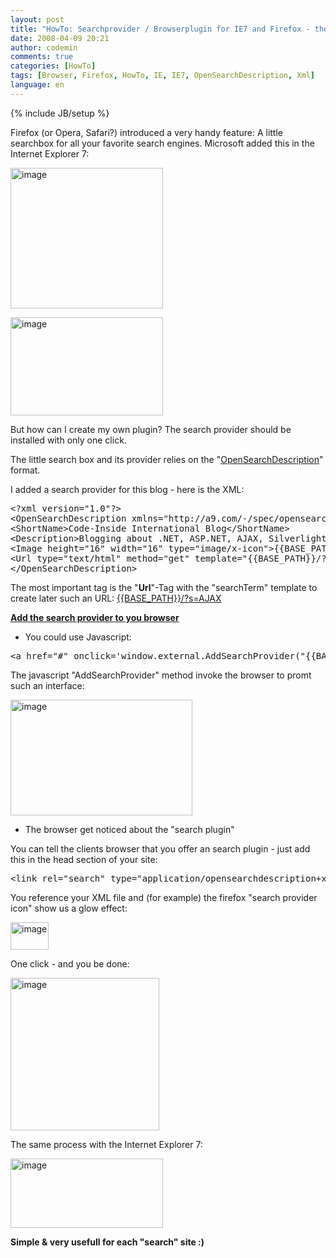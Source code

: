 ```yaml
---
layout: post
title: "HowTo: Searchprovider / Browserplugin for IE7 and Firefox - the OpenSearchDescription"
date: 2008-04-09 20:21
author: codemin
comments: true
categories: [HowTo]
tags: [Browser, Firefox, HowTo, IE, IE7, OpenSearchDescription, Xml]
language: en
---
```

{% include JB/setup %}
<p>Firefox (or Opera, Safari?) introduced a very handy feature: A little searchbox for all your favorite search engines. Microsoft added this in the Internet Explorer 7:</p>  <p><a href="{{BASE_PATH}}/assets/wp-images-en/image3.png"><img style="border-top-width: 0px; border-left-width: 0px; border-bottom-width: 0px; border-right-width: 0px" height="225" alt="image" src="{{BASE_PATH}}/assets/wp-images-en/image-thumb3.png" width="244" border="0" /></a> </p>  <p><a href="{{BASE_PATH}}/assets/wp-images-en/image4.png"><img style="border-top-width: 0px; border-left-width: 0px; border-bottom-width: 0px; border-right-width: 0px" height="157" alt="image" src="{{BASE_PATH}}/assets/wp-images-en/image-thumb4.png" width="244" border="0" /></a> </p>  <p>But how can I create my own plugin? The search provider should be installed with only one click.</p>  <p>The little search box and its provider relies on the &quot;<a href="http://msdn2.microsoft.com/en-us/library/bb891764.aspx">OpenSearchDescription</a>&quot; format. </p>  <p>I added a search provider for this blog - here is the XML:</p>  <div class="wlWriterSmartContent" id="scid:812469c5-0cb0-4c63-8c15-c81123a09de7:1a234a8e-929d-464f-84a2-797162c1978d" style="padding-right: 0px; display: inline; padding-left: 0px; float: none; padding-bottom: 0px; margin: 0px; padding-top: 0px"><pre name="code" class="c#">&lt;?xml version="1.0"?&gt;
&lt;OpenSearchDescription xmlns="http://a9.com/-/spec/opensearch/1.1/"&gt;
&lt;ShortName&gt;Code-Inside International Blog&lt;/ShortName&gt;
&lt;Description&gt;Blogging about .NET, ASP.NET, AJAX, Silverlight&lt;/Description&gt;
&lt;Image height="16" width="16" type="image/x-icon"&gt;{{BASE_PATH}}/favicon.ico&lt;/Image&gt;
&lt;Url type="text/html" method="get" template="{{BASE_PATH}}/?s={searchTerms}"/&gt;
&lt;/OpenSearchDescription&gt;</pre></div>

<p></p>

<p></p>

<p>The most important tag is the &quot;<strong>Url</strong>&quot;-Tag with the &quot;searchTerm&quot; template to create later such an URL: <a title="http://code-inside.de/blog/?s=AJAX" href="{{BASE_PATH}}/?s=AJAX">{{BASE_PATH}}/?s=AJAX</a>&#160;</p>

<p><strong><u>Add the search provider to you browser</u></strong></p>

<ul>
  <li>You could use Javascript: </li>
</ul>

<div class="wlWriterSmartContent" id="scid:812469c5-0cb0-4c63-8c15-c81123a09de7:78f9690a-8dcd-4939-808c-f556a70e9afb" style="padding-right: 0px; display: inline; padding-left: 0px; float: none; padding-bottom: 0px; margin: 0px; padding-top: 0px"><pre name="code" class="c#">&lt;a href="#" onclick='window.external.AddSearchProvider("{{BASE_PATH}}/browserplugin.xml");'&gt;Code-Inside International Blog&lt;/a&gt;  </pre></div>

<p></p>

<p></p>

<p>The javascript &quot;AddSearchProvider&quot; method invoke the browser to promt such an interface: </p>

<p><a href="{{BASE_PATH}}/assets/wp-images-en/image5.png"><img style="border-top-width: 0px; border-left-width: 0px; border-bottom-width: 0px; border-right-width: 0px" height="185" alt="image" src="{{BASE_PATH}}/assets/wp-images-en/image-thumb5.png" width="291" border="0" /></a> </p>

<ul>
  <li>The browser get noticed about the &quot;search plugin&quot;&#160; </li>
</ul>

<p>You can tell the clients browser that you offer an search plugin - just add this in the head section of your site:</p>

<div class="wlWriterSmartContent" id="scid:812469c5-0cb0-4c63-8c15-c81123a09de7:b0002f1c-2755-4d8e-825f-1c304fb859a0" style="padding-right: 0px; display: inline; padding-left: 0px; float: none; padding-bottom: 0px; margin: 0px; padding-top: 0px"><pre name="code" class="c#">&lt;link rel="search" type="application/opensearchdescription+xml" href="{{BASE_PATH}}/browserplugin.xml" title="Code-Inside International Blog" /&gt;
</pre></div>

<p>You reference your XML file and (for example) the firefox &quot;search provider icon&quot; show us a glow effect:</p>

<p><a href="{{BASE_PATH}}/assets/wp-images-en/image6.png"><img style="border-top-width: 0px; border-left-width: 0px; border-bottom-width: 0px; border-right-width: 0px" height="44" alt="image" src="{{BASE_PATH}}/assets/wp-images-en/image-thumb6.png" width="61" border="0" /></a> </p>

<p>One click - and you be done:</p>

<p><a href="{{BASE_PATH}}/assets/wp-images-en/image7.png"><img style="border-top-width: 0px; border-left-width: 0px; border-bottom-width: 0px; border-right-width: 0px" height="244" alt="image" src="{{BASE_PATH}}/assets/wp-images-en/image-thumb7.png" width="238" border="0" /></a> </p>

<p>The same process with the Internet Explorer 7:</p>

<p><a href="{{BASE_PATH}}/assets/wp-images-en/image8.png"><img style="border-top-width: 0px; border-left-width: 0px; border-bottom-width: 0px; border-right-width: 0px" height="111" alt="image" src="{{BASE_PATH}}/assets/wp-images-en/image-thumb8.png" width="244" border="0" /></a> </p>

<p><strong>Simple &amp; very usefull for each &quot;search&quot; site :)</strong></p>
